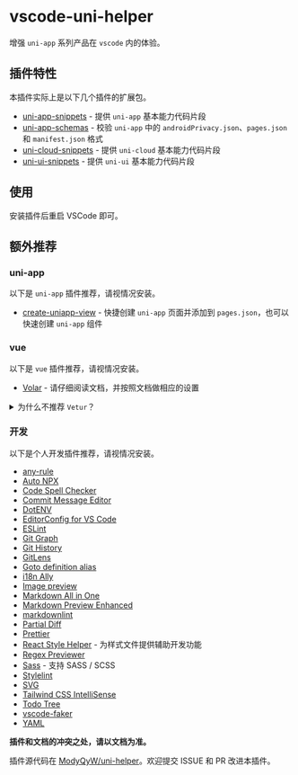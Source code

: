 # vscode-uni-helper

增强 `uni-app` 系列产品在 `vscode` 内的体验。

## 插件特性

本插件实际上是以下几个插件的扩展包。

- [uni-app-snippets](https://marketplace.visualstudio.com/items?itemName=ModyQyW.vscode-uni-app-snippets) - 提供 `uni-app` 基本能力代码片段
- [uni-app-schemas](https://marketplace.visualstudio.com/items?itemName=ModyQyW.vscode-uni-app-schemas) - 校验 `uni-app` 中的 `androidPrivacy.json`、`pages.json` 和 `manifest.json` 格式
- [uni-cloud-snippets](https://marketplace.visualstudio.com/items?itemName=ModyQyW.vscode-uni-cloud-snippets) - 提供 `uni-cloud` 基本能力代码片段
- [uni-ui-snippets](https://marketplace.visualstudio.com/items?itemName=ModyQyW.vscode-uni-ui-snippets) - 提供 `uni-ui` 基本能力代码片段

## 使用

安装插件后重启 VSCode 即可。

## 额外推荐

### uni-app

以下是 `uni-app` 插件推荐，请视情况安装。

- [create-uniapp-view](https://marketplace.visualstudio.com/items?itemName=mrmaoddxxaa.create-uniapp-view) - 快捷创建 `uni-app` 页面并添加到 `pages.json`，也可以快速创建 `uni-app` 组件

### vue

以下是 `vue` 插件推荐，请视情况安装。

- [Volar](https://marketplace.visualstudio.com/items?itemName=vue.volar) - 请仔细阅读文档，并按照文档做相应的设置

<details>
  <summary>为什么不推荐 <code>Vetur</code>？</summary>
  <ul>
    <li><code>Vetur</code> 已经很长时间没有更新了。</li>
    <li><code>Volar</code> 是 <code>Vue</code> 官方最新推荐，对 <code>vue@2</code> 和 <code>vue@3</code> 支持都良好，开发非常活跃。</li>
  </ul>
</details>

### 开发

以下是个人开发插件推荐，请视情况安装。

- [any-rule](https://marketplace.visualstudio.com/items?itemName=russell.any-rule)
- [Auto NPX](https://marketplace.visualstudio.com/items?itemName=antfu.auto-npx)
- [Code Spell Checker](https://marketplace.visualstudio.com/items?itemName=streetsidesoftware.code-spell-checker)
- [Commit Message Editor](https://marketplace.visualstudio.com/items?itemName=adam-bender.commit-message-editor)
- [DotENV](https://marketplace.visualstudio.com/items?itemName=mikestead.dotenv)
- [EditorConfig for VS Code](https://marketplace.visualstudio.com/items?itemName=EditorConfig.EditorConfig)
- [ESLint](https://marketplace.visualstudio.com/items?itemName=dbaeumer.vscode-eslint)
- [Git Graph](https://marketplace.visualstudio.com/items?itemName=mhutchie.git-graph)
- [Git History](https://marketplace.visualstudio.com/items?itemName=donjayamanne.githistory)
- [GitLens](https://marketplace.visualstudio.com/items?itemName=eamodio.gitlens)
- [Goto definition alias](https://marketplace.visualstudio.com/items?itemName=antfu.goto-alias)
- [i18n Ally](https://marketplace.visualstudio.com/items?itemName=Lokalise.i18n-ally)
- [Image preview](https://marketplace.visualstudio.com/items?itemName=kisstkondoros.vscode-gutter-preview)
- [Markdown All in One](https://marketplace.visualstudio.com/items?itemName=yzhang.markdown-all-in-one)
- [Markdown Preview Enhanced](https://marketplace.visualstudio.com/items?itemName=shd101wyy.markdown-preview-enhanced)
- [markdownlint](https://marketplace.visualstudio.com/items?itemName=DavidAnson.vscode-markdownlint)
- [Partial Diff](https://marketplace.visualstudio.com/items?itemName=ryu1kn.partial-diff)
- [Prettier](https://marketplace.visualstudio.com/items?itemName=esbenp.prettier-vscode)
- [React Style Helper](https://marketplace.visualstudio.com/items?itemName=iceworks-team.iceworks-style-helper) - 为样式文件提供辅助开发功能
- [Regex Previewer](https://marketplace.visualstudio.com/items?itemName=chrmarti.regex)
- [Sass](https://marketplace.visualstudio.com/items?itemName=Syler.sass-indented) - 支持 SASS / SCSS
- [Stylelint](https://marketplace.visualstudio.com/items?itemName=stylelint.vscode-stylelint)
- [SVG](https://marketplace.visualstudio.com/items?itemName=jock.svg)
- [Tailwind CSS IntelliSense](https://marketplace.visualstudio.com/items?itemName=bradlc.vscode-tailwindcss)
- [Todo Tree](https://marketplace.visualstudio.com/items?itemName=Gruntfuggly.todo-tree)
- [vscode-faker](https://marketplace.visualstudio.com/items?itemName=deerawan.vscode-faker)
- [YAML](https://marketplace.visualstudio.com/items?itemName=redhat.vscode-yaml)

**插件和文档的冲突之处，请以文档为准。**

插件源代码在 [ModyQyW/uni-helper](https://github.com/ModyQyW/uni-helper)。欢迎提交 ISSUE 和 PR 改进本插件。

